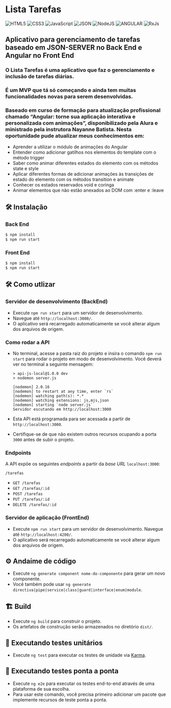 # Lista Tarefas

![HTML5](https://img.shields.io/badge/HTML5-E34F26?style=for-the-badge&logo=html5&logoColor=white) ![CSS3](https://img.shields.io/badge/CSS3-1572B6?style=for-the-badge&logo=css3&logoColor=white) ![JavaScript](https://img.shields.io/badge/JavaScript-F7DF1E?style=for-the-badge&logo=JavaScript&logoColor=white) ![JSON](https://img.shields.io/badge/JSON-black?style=for-the-badge&logo=JSON%20web%20tokens) ![NodeJS](https://img.shields.io/badge/Node.js-43853D?style=for-the-badge&logo=node.js&logoColor=white) ![ANGULAR](https://img.shields.io/badge/Angular-DD0031?style=for-the-badge&logo=angular&logoColor=white) ![RxJs](https://img.shields.io/badge/RxJs-404D59?style=for-the-badge)

## Aplicativo para gerenciamento de tarefas baseado em JSON-SERVER no Back End e Angular no Front End

### O Lista Tarefas é uma aplicativo que faz o gerenciamento e inclusão de tarefas diárias.

### É um MVP que tá só começando e ainda tem muitas funcionalidades novas para serem desenvolvidas.

### Baseado em curso de formação para atualização profissional chamado “Angular: torne sua aplicação interativa e personalizada com animações”, disponibilizado pela Alura e ministrado pela instrutora Nayanne Batista. Nesta oportunidade pude atualizar meus conhecimentos em:

* Aprender a utilizar o módulo de animações do Angular
* Entender como adicionar gatilhos nos elementos do template com o método trigger
* Saber como animar diferentes estados do elemento com os métodos state e style
* Aplicar diferentes formas de adicionar animações às transições de estado do elemento com os métodos transition e animate
* Conhecer os estados reservados void e coringa
* Animar elementos que não estão anexados ao DOM com :enter e :leave

## 🛠️ Instalação

### Back End

```bash
$ npm install
$ npm run start
```

### Front End

```bash
$ npm install
$ npm run start
```

## 🛠️ Como utlizar

### Servidor de desenvolvimento (BackEnd)

* Execute `npm run start` para um servidor de desenvolvimento.
* Navegue até `http://localhost:3000/`.
* O aplicativo será recarregado automaticamente se você alterar algum dos arquivos de origem.

### Como rodar a API

* No terminal, acesse a pasta raiz do projeto e insira o comando `npm run start` para rodar o projeto em modo de desenvolvimento. Você deverá ver no terminal a seguinte mensagem:

  ```
  > api-js-local@1.0.0 dev
  > nodemon server.js

  [nodemon] 2.0.16
  [nodemon] to restart at any time, enter `rs`
  [nodemon] watching path(s): *.*
  [nodemon] watching extensions: js,mjs,json
  [nodemon] starting `node server.js`
  Servidor escutando em http://localhost:3000
  ```

* Esta API está programada para ser acessada a partir de `http://localhost:3000`. 
* Certifique-se de que não existem outros recursos ocupando a porta `3000` antes de subir o projeto.

### Endpoints

A API expõe os seguintes *endpoints* a partir da *base URL* `localhost:3000`:

`/tarefas`

* `GET /tarefas`
* `GET /tarefas/:id`
* `POST /tarefas`
* `PUT /tarefas/:id`
* `DELETE /tarefas/:id`

### Servidor de aplicação (FrontEnd)

* Execute `npm run start` para um servidor de desenvolvimento. Navegue até `http://localhost:4200/`.
* O aplicativo será recarregado automaticamente se você alterar algum dos arquivos de origem.

## ⚙️ Andaime de código

* Execute `ng generate component nome-do-componente` para gerar um novo componente.
* Você também pode usar `ng generate directiva|pipe|service|class|guard|interface|enum|module`.

## 🏗️ Build

* Execute `ng build` para construir o projeto.
* Os artefatos de construção serão armazenados no diretório `dist/`.

## 🧪 Executando testes unitários

* Execute `ng test` para executar os testes de unidade via [Karma](https://karma-runner.github.io).

## 🧪 Executando testes ponta a ponta

* Execute `ng e2e` para executar os testes end-to-end através de uma plataforma de sua escolha.
* Para usar este comando, você precisa primeiro adicionar um pacote que implemente recursos de teste ponta a ponta.
